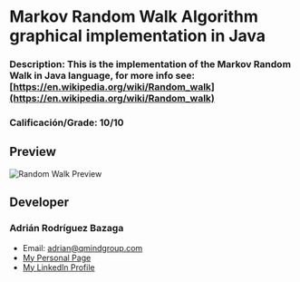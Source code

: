 # Markov Random Walk Algorithm graphical implementation in Java
### Description: This is the implementation of the Markov Random Walk in Java language, for more info see: [https://en.wikipedia.org/wiki/Random_walk](https://en.wikipedia.org/wiki/Random_walk)
### Calificación/Grade: 10/10


## Preview
![Random Walk Preview](http://i.imgur.com/MhJJYal.png "Random Walk Preview")

## Developer

### Adrián Rodríguez Bazaga
  - Email: adrian@qmindgroup.com
  - [My Personal Page](http://www.adrianbazaga.com/)
  - [My LinkedIn Profile](https://es.linkedin.com/in/adrirodbaz)
